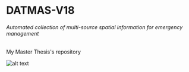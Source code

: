 # DATMAS-V18
###### Automated collection of multi-source spatial information for emergency management
My Master Thesis's repository

![alt text](https://tenor.com/view/cat-keyboard-typing-gif-7358454.gif "Cat keyboard gif")
